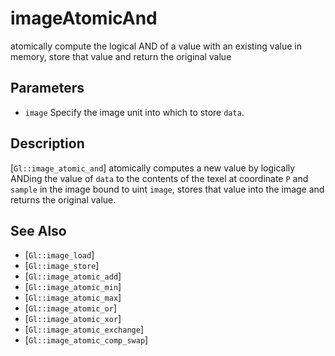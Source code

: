 # imageAtomicAnd
atomically compute the logical AND of a value with an existing value
  in memory, store that value and return the original value

## Parameters
- `image`
  Specify the image unit into which to store `data`.

## Description
[`Gl::image_atomic_and`] atomically computes a new value by logically
  ANDing the value of `data` to the contents of the texel at coordinate
  `P` and `sample` in the image bound to uint `image`, stores that value
  into the image and returns the original value.

## See Also
- [`Gl::image_load`]
- [`Gl::image_store`]
- [`Gl::image_atomic_add`]
- [`Gl::image_atomic_min`]
- [`Gl::image_atomic_max`]
- [`Gl::image_atomic_or`]
- [`Gl::image_atomic_xor`]
- [`Gl::image_atomic_exchange`]
- [`Gl::image_atomic_comp_swap`]

